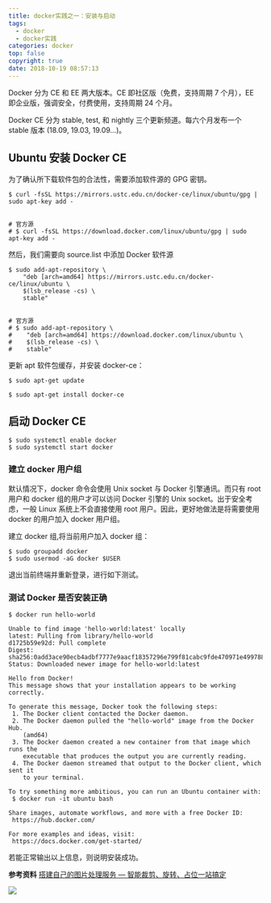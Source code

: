 ```yaml
---
title: docker实践之一：安装与启动
tags:
  - docker
  - docker实践
categories: docker
top: false
copyright: true
date: 2018-10-19 08:57:13
---
```

Docker 分为 CE 和 EE 两大版本。CE 即社区版（免费，支持周期 7 个月），EE 即企业版，强调安全，付费使用，支持周期 24 个月。

Docker CE 分为 stable, test, 和 nightly 三个更新频道。每六个月发布一个 stable 版本 (18.09, 19.03, 19.09...)。
<!--more-->

## Ubuntu 安装 Docker CE
为了确认所下载软件包的合法性，需要添加软件源的 GPG 密钥。
```
$ curl -fsSL https://mirrors.ustc.edu.cn/docker-ce/linux/ubuntu/gpg | sudo apt-key add -


# 官方源
# $ curl -fsSL https://download.docker.com/linux/ubuntu/gpg | sudo apt-key add -
```
然后，我们需要向 source.list 中添加 Docker 软件源
```
$ sudo add-apt-repository \
    "deb [arch=amd64] https://mirrors.ustc.edu.cn/docker-ce/linux/ubuntu \
    $(lsb_release -cs) \
    stable"


# 官方源
# $ sudo add-apt-repository \
#    "deb [arch=amd64] https://download.docker.com/linux/ubuntu \
#    $(lsb_release -cs) \
#    stable"
```
更新 apt 软件包缓存，并安装 docker-ce：
```
$ sudo apt-get update

$ sudo apt-get install docker-ce
```
## 启动 Docker CE
```
$ sudo systemctl enable docker
$ sudo systemctl start docker
```
### 建立 docker 用户组
默认情况下，docker 命令会使用 Unix socket 与 Docker 引擎通讯。而只有 root 用户和 docker 组的用户才可以访问 Docker 引擎的 Unix socket。出于安全考虑，一般 Linux 系统上不会直接使用 root 用户。因此，更好地做法是将需要使用 docker 的用户加入 docker 用户组。

建立 docker 组,将当前用户加入 docker 组：
```
$ sudo groupadd docker
$ sudo usermod -aG docker $USER
```
退出当前终端并重新登录，进行如下测试。

### 测试 Docker 是否安装正确
```
$ docker run hello-world

Unable to find image 'hello-world:latest' locally
latest: Pulling from library/hello-world
d1725b59e92d: Pull complete
Digest: sha256:0add3ace90ecb4adbf7777e9aacf18357296e799f81cabc9fde470971e499788
Status: Downloaded newer image for hello-world:latest

Hello from Docker!
This message shows that your installation appears to be working correctly.

To generate this message, Docker took the following steps:
 1. The Docker client contacted the Docker daemon.
 2. The Docker daemon pulled the "hello-world" image from the Docker Hub.
    (amd64)
 3. The Docker daemon created a new container from that image which runs the
    executable that produces the output you are currently reading.
 4. The Docker daemon streamed that output to the Docker client, which sent it
    to your terminal.

To try something more ambitious, you can run an Ubuntu container with:
 $ docker run -it ubuntu bash

Share images, automate workflows, and more with a free Docker ID:
 https://hub.docker.com/

For more examples and ideas, visit:
 https://docs.docker.com/get-started/
```
若能正常输出以上信息，则说明安装成功。

**参考资料**
[搭建自己的图片处理服务 — 智能裁剪、旋转、占位一站搞定](https://www.jianshu.com/p/b4db00f73ab5)

![](http://static.zhyjor.com/wexin.png)
